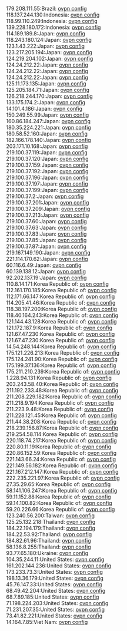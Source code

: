 179.208.111.55:Brazil: [ovpn config](vpn/179_208_111_55.ovpn)  
118.137.244.130:Indonesia: [ovpn config](vpn/118_137_244_130.ovpn)  
118.99.110.249:Indonesia: [ovpn config](vpn/118_99_110_249.ovpn)  
139.228.180.172:Indonesia: [ovpn config](vpn/139_228_180_172.ovpn)  
114.189.189.8:Japan: [ovpn config](vpn/114_189_189_8.ovpn)  
118.243.180.124:Japan: [ovpn config](vpn/118_243_180_124.ovpn)  
123.1.43.222:Japan: [ovpn config](vpn/123_1_43_222.ovpn)  
123.217.205.194:Japan: [ovpn config](vpn/123_217_205_194.ovpn)  
124.219.204.102:Japan: [ovpn config](vpn/124_219_204_102.ovpn)  
124.24.212.22:Japan: [ovpn config](vpn/124_24_212_22.ovpn)  
124.24.212.22:Japan: [ovpn config](vpn/124_24_212_22.ovpn)  
124.24.212.22:Japan: [ovpn config](vpn/124_24_212_22.ovpn)  
125.11.173.135:Japan: [ovpn config](vpn/125_11_173_135.ovpn)  
125.205.184.71:Japan: [ovpn config](vpn/125_205_184_71.ovpn)  
126.218.244.170:Japan: [ovpn config](vpn/126_218_244_170.ovpn)  
133.175.174.2:Japan: [ovpn config](vpn/133_175_174_2.ovpn)  
14.101.4.186:Japan: [ovpn config](vpn/14_101_4_186.ovpn)  
150.249.55.99:Japan: [ovpn config](vpn/150_249_55_99.ovpn)  
160.86.184.247:Japan: [ovpn config](vpn/160_86_184_247.ovpn)  
180.35.224.221:Japan: [ovpn config](vpn/180_35_224_221.ovpn)  
180.58.52.160:Japan: [ovpn config](vpn/180_58_52_160.ovpn)  
182.166.178.140:Japan: [ovpn config](vpn/182_166_178_140.ovpn)  
203.171.10.168:Japan: [ovpn config](vpn/203_171_10_168.ovpn)  
219.100.37.119:Japan: [ovpn config](vpn/219_100_37_119.ovpn)  
219.100.37.120:Japan: [ovpn config](vpn/219_100_37_120.ovpn)  
219.100.37.159:Japan: [ovpn config](vpn/219_100_37_159.ovpn)  
219.100.37.192:Japan: [ovpn config](vpn/219_100_37_192.ovpn)  
219.100.37.196:Japan: [ovpn config](vpn/219_100_37_196.ovpn)  
219.100.37.197:Japan: [ovpn config](vpn/219_100_37_197.ovpn)  
219.100.37.199:Japan: [ovpn config](vpn/219_100_37_199.ovpn)  
219.100.37.2:Japan: [ovpn config](vpn/219_100_37_2.ovpn)  
219.100.37.201:Japan: [ovpn config](vpn/219_100_37_201.ovpn)  
219.100.37.209:Japan: [ovpn config](vpn/219_100_37_209.ovpn)  
219.100.37.213:Japan: [ovpn config](vpn/219_100_37_213.ovpn)  
219.100.37.60:Japan: [ovpn config](vpn/219_100_37_60.ovpn)  
219.100.37.63:Japan: [ovpn config](vpn/219_100_37_63.ovpn)  
219.100.37.83:Japan: [ovpn config](vpn/219_100_37_83.ovpn)  
219.100.37.85:Japan: [ovpn config](vpn/219_100_37_85.ovpn)  
219.100.37.87:Japan: [ovpn config](vpn/219_100_37_87.ovpn)  
219.167.149.190:Japan: [ovpn config](vpn/219_167_149_190.ovpn)  
221.114.170.62:Japan: [ovpn config](vpn/221_114_170_62.ovpn)  
60.116.6.49:Japan: [ovpn config](vpn/60_116_6_49.ovpn)  
60.139.138.12:Japan: [ovpn config](vpn/60_139_138_12.ovpn)  
92.202.137.19:Japan: [ovpn config](vpn/92_202_137_19.ovpn)  
110.8.14.171:Korea Republic of: [ovpn config](vpn/110_8_14_171.ovpn)  
112.161.170.185:Korea Republic of: [ovpn config](vpn/112_161_170_185.ovpn)  
112.171.66.147:Korea Republic of: [ovpn config](vpn/112_171_66_147.ovpn)  
114.205.41.46:Korea Republic of: [ovpn config](vpn/114_205_41_46.ovpn)  
118.38.197.200:Korea Republic of: [ovpn config](vpn/118_38_197_200.ovpn)  
118.40.164.243:Korea Republic of: [ovpn config](vpn/118_40_164_243.ovpn)  
121.144.43.128:Korea Republic of: [ovpn config](vpn/121_144_43_128.ovpn)  
121.172.187.9:Korea Republic of: [ovpn config](vpn/121_172_187_9.ovpn)  
121.67.47.230:Korea Republic of: [ovpn config](vpn/121_67_47_230.ovpn)  
121.67.47.230:Korea Republic of: [ovpn config](vpn/121_67_47_230.ovpn)  
14.54.248.144:Korea Republic of: [ovpn config](vpn/14_54_248_144.ovpn)  
175.121.226.213:Korea Republic of: [ovpn config](vpn/175_121_226_213.ovpn)  
175.124.241.90:Korea Republic of: [ovpn config](vpn/175_124_241_90.ovpn)  
175.199.37.136:Korea Republic of: [ovpn config](vpn/175_199_37_136.ovpn)  
175.211.210.239:Korea Republic of: [ovpn config](vpn/175_211_210_239.ovpn)  
1.228.94.131:Korea Republic of: [ovpn config](vpn/1_228_94_131.ovpn)  
203.243.58.40:Korea Republic of: [ovpn config](vpn/203_243_58_40.ovpn)  
211.192.233.48:Korea Republic of: [ovpn config](vpn/211_192_233_48.ovpn)  
211.208.229.182:Korea Republic of: [ovpn config](vpn/211_208_229_182.ovpn)  
211.218.9.194:Korea Republic of: [ovpn config](vpn/211_218_9_194.ovpn)  
211.223.9.48:Korea Republic of: [ovpn config](vpn/211_223_9_48.ovpn)  
211.228.121.45:Korea Republic of: [ovpn config](vpn/211_228_121_45.ovpn)  
211.44.38.208:Korea Republic of: [ovpn config](vpn/211_44_38_208.ovpn)  
218.239.156.87:Korea Republic of: [ovpn config](vpn/218_239_156_87.ovpn)  
219.254.58.114:Korea Republic of: [ovpn config](vpn/219_254_58_114.ovpn)  
220.118.74.217:Korea Republic of: [ovpn config](vpn/220_118_74_217.ovpn)  
220.80.11.19:Korea Republic of: [ovpn config](vpn/220_80_11_19.ovpn)  
220.86.152.59:Korea Republic of: [ovpn config](vpn/220_86_152_59.ovpn)  
221.143.66.24:Korea Republic of: [ovpn config](vpn/221_143_66_24.ovpn)  
221.149.56.182:Korea Republic of: [ovpn config](vpn/221_149_56_182.ovpn)  
221.167.212.147:Korea Republic of: [ovpn config](vpn/221_167_212_147.ovpn)  
222.235.221.97:Korea Republic of: [ovpn config](vpn/222_235_221_97.ovpn)  
27.35.29.65:Korea Republic of: [ovpn config](vpn/27_35_29_65.ovpn)  
58.141.106.247:Korea Republic of: [ovpn config](vpn/58_141_106_247.ovpn)  
59.11.152.88:Korea Republic of: [ovpn config](vpn/59_11_152_88.ovpn)  
59.14.100.82:Korea Republic of: [ovpn config](vpn/59_14_100_82.ovpn)  
59.20.226.66:Korea Republic of: [ovpn config](vpn/59_20_226_66.ovpn)  
123.240.56.200:Taiwan: [ovpn config](vpn/123_240_56_200.ovpn)  
125.25.132.218:Thailand: [ovpn config](vpn/125_25_132_218.ovpn)  
184.22.194.179:Thailand: [ovpn config](vpn/184_22_194_179.ovpn)  
184.22.53.92:Thailand: [ovpn config](vpn/184_22_53_92.ovpn)  
184.82.61.96:Thailand: [ovpn config](vpn/184_82_61_96.ovpn)  
58.136.8.255:Thailand: [ovpn config](vpn/58_136_8_255.ovpn)  
93.77.65.180:Ukraine: [ovpn config](vpn/93_77_65_180.ovpn)  
104.35.244.11:United States: [ovpn config](vpn/104_35_244_11.ovpn)  
161.202.144.236:United States: [ovpn config](vpn/161_202_144_236.ovpn)  
173.233.73.3:United States: [ovpn config](vpn/173_233_73_3.ovpn)  
198.13.36.179:United States: [ovpn config](vpn/198_13_36_179.ovpn)  
45.76.147.33:United States: [ovpn config](vpn/45_76_147_33.ovpn)  
68.49.42.204:United States: [ovpn config](vpn/68_49_42_204.ovpn)  
68.7.89.185:United States: [ovpn config](vpn/68_7_89_185.ovpn)  
71.198.224.203:United States: [ovpn config](vpn/71_198_224_203.ovpn)  
71.231.207.35:United States: [ovpn config](vpn/71_231_207_35.ovpn)  
73.41.82.221:United States: [ovpn config](vpn/73_41_82_221.ovpn)  
14.164.7.85:Viet Nam: [ovpn config](vpn/14_164_7_85.ovpn)  
